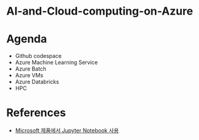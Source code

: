 # AI-and-Cloud-computing-on-Azure

# Agenda
* Github codespace
* Azure Machine Learning Service
* Azure Batch
* Azure VMs
* Azure Databricks
* HPC

# References
* [Microsoft 제품에서 Jupyter Notebook 사용](https://docs.microsoft.com/ko-kr/azure/notebooks/quickstart-export-jupyter-notebook-project#use-azure-lab-services)

